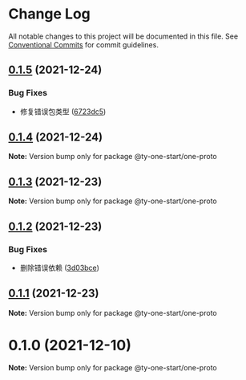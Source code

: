 # Change Log

All notable changes to this project will be documented in this file.
See [Conventional Commits](https://conventionalcommits.org) for commit guidelines.

## [0.1.5](https://10.1.2.7/visual-fe/swap-modules/compare/@ty-one-start/one-proto@0.1.4...@ty-one-start/one-proto@0.1.5) (2021-12-24)


### Bug Fixes

* 修复错误包类型 ([6723dc5](https://10.1.2.7/visual-fe/swap-modules/commits/6723dc563d6e6d41dfaba22b5d6a660f17b5a810))





## [0.1.4](https://10.1.2.7/visual-fe/swap-modules/compare/@ty-one-start/one-proto@0.1.3...@ty-one-start/one-proto@0.1.4) (2021-12-24)

**Note:** Version bump only for package @ty-one-start/one-proto





## [0.1.3](https://10.1.2.7/visual-fe/swap-modules/compare/@ty-one-start/one-proto@0.1.2...@ty-one-start/one-proto@0.1.3) (2021-12-23)

**Note:** Version bump only for package @ty-one-start/one-proto





## [0.1.2](https://10.1.2.7/visual-fe/swap-modules/compare/@ty-one-start/one-proto@0.1.1...@ty-one-start/one-proto@0.1.2) (2021-12-23)


### Bug Fixes

* 删除错误依赖 ([3d03bce](https://10.1.2.7/visual-fe/swap-modules/commits/3d03bcecc1dee2b5d8df6a10a34cce1f8f420994))





## [0.1.1](https://10.1.2.7/visual-fe/swap-modules/compare/@ty-one-start/one-proto@0.1.0...@ty-one-start/one-proto@0.1.1) (2021-12-23)

**Note:** Version bump only for package @ty-one-start/one-proto





# 0.1.0 (2021-12-10)

**Note:** Version bump only for package @ty-one-start/one-proto
